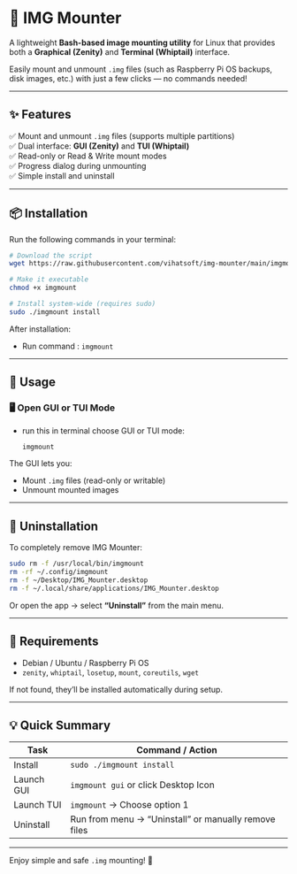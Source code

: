 # 🧩 IMG Mounter

A lightweight **Bash-based image mounting utility** for Linux that provides both a **Graphical (Zenity)** and **Terminal (Whiptail)** interface.

Easily mount and unmount `.img` files (such as Raspberry Pi OS backups, disk images, etc.) with just a few clicks — no commands needed!  

---

## ✨ Features

✅ Mount and unmount `.img` files (supports multiple partitions)  
✅ Dual interface: **GUI (Zenity)** and **TUI (Whiptail)**  
✅ Read-only or Read & Write mount modes  
✅ Progress dialog during unmounting  
✅ Simple install and uninstall

---

## 📦 Installation

Run the following commands in your terminal:

```bash
# Download the script
wget https://raw.githubusercontent.com/vihatsoft/img-mounter/main/imgmount -O imgmount

# Make it executable
chmod +x imgmount

# Install system-wide (requires sudo)
sudo ./imgmount install
```

After installation:
- Run command : `imgmount`

---

## 🚀 Usage

### 🖥️ **Open GUI or TUI Mode**

- run this in terminal choose GUI or TUI mode:
  ```bash
  imgmount
  ```

The GUI lets you:
- Mount `.img` files (read-only or writable)
- Unmount mounted images

---

## 🔧 Uninstallation

To completely remove IMG Mounter:

```bash
sudo rm -f /usr/local/bin/imgmount
rm -rf ~/.config/imgmount
rm -f ~/Desktop/IMG_Mounter.desktop
rm -f ~/.local/share/applications/IMG_Mounter.desktop
```

Or open the app → select **“Uninstall”** from the main menu.

---

## 🧠 Requirements

- Debian / Ubuntu / Raspberry Pi OS  
- `zenity`, `whiptail`, `losetup`, `mount`, `coreutils`, `wget`

If not found, they’ll be installed automatically during setup.

---

## 💡 Quick Summary

| Task | Command / Action |
|------|------------------|
| Install | `sudo ./imgmount install` |
| Launch GUI | `imgmount gui` or click Desktop Icon |
| Launch TUI | `imgmount` → Choose option 1 |
| Uninstall | Run from menu → “Uninstall” or manually remove files |

---

Enjoy simple and safe `.img` mounting! 🚀
